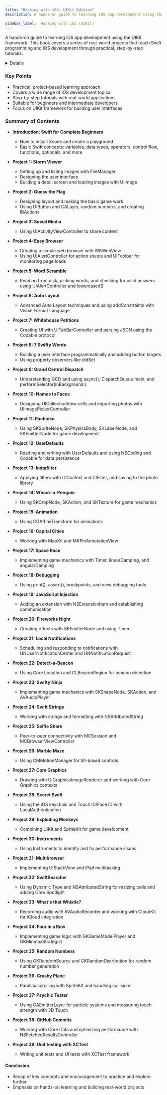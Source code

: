 ```yaml
---
title: "Hacking with iOS: UIKit Edition"
description: A hands-on guide to learning iOS app development using the UIKit framework. This book covers a series of real-world projects that teach Swift programming and iOS development through practical, step-by-step tutorials.

sidebar_label:  Hacking with iOS (UIKit)
---
```


A hands-on guide to learning iOS app development using the UIKit framework. This book covers a series of real-world projects that teach Swift programming and iOS development through practical, step-by-step tutorials.

<details>
**URL:** https://www.hackingwithswift.com/store/hacking-with-ios

**Published:** October 26, 2019  
**Last Updated:** October 26, 2019

**Authors:** `Paul Hudson`

**Tags:**  
`Swift`, `iOS Development`, `UIKit`, `Programming`, `Tutorials`
</details>

### Key Points
- Practical, project-based learning approach
- Covers a wide range of iOS development topics
- Step-by-step tutorials with real-world applications
- Suitable for beginners and intermediate developers
- Focus on UIKit framework for building user interfaces

### Summary of Contents
- **Introduction: Swift for Complete Beginners** 
  - How to install Xcode and create a playground
  - Basic Swift concepts: variables, data types, operators, control flow, functions, optionals, and more
  
- **Project 1: Storm Viewer**
  - Setting up and listing images with FileManager
  - Designing the user interface
  - Building a detail screen and loading images with UIImage

- **Project 2: Guess the Flag**
  - Designing layout and making the basic game work
  - Using UIButton and CALayer, random numbers, and creating IBActions

- **Project 3: Social Media**
  - Using UIActivityViewController to share content

- **Project 4: Easy Browser**
  - Creating a simple web browser with WKWebView
  - Using UIAlertController for action sheets and UIToolbar for monitoring page loads

- **Project 5: Word Scramble**
  - Reading from disk, picking words, and checking for valid answers using UIAlertController and lowercased()

- **Project 6: Auto Layout**
  - Advanced Auto Layout techniques and using addConstraints with Visual Format Language

- **Project 7: Whitehouse Petitions**
  - Creating UI with UITabBarController and parsing JSON using the Codable protocol

- **Project 8: 7 Swifty Words**
  - Building a user interface programmatically and adding button targets
  - Using property observers like didSet

- **Project 9: Grand Central Dispatch**
  - Understanding GCD and using async(), DispatchQueue.main, and performSelector(inBackground:)

- **Project 10: Names to Faces**
  - Designing UICollectionView cells and importing photos with UIImagePickerController

- **Project 11: Pachinko**
  - Using SKSpriteNode, SKPhysicsBody, SKLabelNode, and SKEmitterNode for game development

- **Project 12: UserDefaults**
  - Reading and writing with UserDefaults and using NSCoding and Codable for data persistence

- **Project 13: Instafilter**
  - Applying filters with CIContext and CIFilter, and saving to the photo library

- **Project 14: Whack-a-Penguin**
  - Using SKCropNode, SKAction, and SKTexture for game mechanics

- **Project 15: Animation**
  - Using CGAffineTransform for animations

- **Project 16: Capital Cities**
  - Working with MapKit and MKPinAnnotationView

- **Project 17: Space Race**
  - Implementing game mechanics with Timer, linearDamping, and angularDamping

- **Project 18: Debugging**
  - Using print(), assert(), breakpoints, and view debugging tools

- **Project 19: JavaScript Injection**
  - Adding an extension with NSExtensionItem and establishing communication

- **Project 20: Fireworks Night**
  - Creating effects with SKEmitterNode and using Timer

- **Project 21: Local Notifications**
  - Scheduling and responding to notifications with UNUserNotificationCenter and UNNotificationRequest

- **Project 22: Detect-a-Beacon**
  - Using Core Location and CLBeaconRegion for beacon detection

- **Project 23: Swifty Ninja**
  - Implementing game mechanics with SKShapeNode, SKAction, and AVAudioPlayer

- **Project 24: Swift Strings**
  - Working with strings and formatting with NSAttributedString

- **Project 25: Selfie Share**
  - Peer-to-peer connectivity with MCSession and MCBrowserViewController

- **Project 26: Marble Maze**
  - Using CMMotionManager for tilt-based controls

- **Project 27: Core Graphics**
  - Drawing with UIGraphicsImageRenderer and working with Core Graphics contexts

- **Project 28: Secret Swift**
  - Using the iOS keychain and Touch ID/Face ID with LocalAuthentication

- **Project 29: Exploding Monkeys**
  - Combining UIKit and SpriteKit for game development

- **Project 30: Instruments**
  - Using Instruments to identify and fix performance issues

- **Project 31: Multibrowser**
  - Implementing UIStackView and iPad multitasking

- **Project 32: SwiftSearcher**
  - Using Dynamic Type and NSAttributedString for resizing cells and adding Core Spotlight

- **Project 33: What's that Whistle?**
  - Recording audio with AVAudioRecorder and working with CloudKit for iCloud integration

- **Project 34: Four in a Row**
  - Implementing game logic with GKGameModelPlayer and GKMinmaxStrategist

- **Project 35: Random Numbers**
  - Using GKRandomSource and GKRandomDistribution for random number generation

- **Project 36: Crashy Plane**
  - Parallax scrolling with SpriteKit and handling collisions

- **Project 37: Psychic Tester**
  - Using CAEmitterLayer for particle systems and measuring touch strength with 3D Touch

- **Project 38: GitHub Commits**
  - Working with Core Data and optimizing performance with NSFetchedResultsController

- **Project 39: Unit testing with XCTest**
  - Writing unit tests and UI tests with XCTest framework

#### Conclusion
- Recap of key concepts and encouragement to practice and explore further
- Emphasis on hands-on learning and building real-world projects

<LinkCard title="Link to Book" href="https://www.hackingwithswift.com/store/hacking-with-ios" />